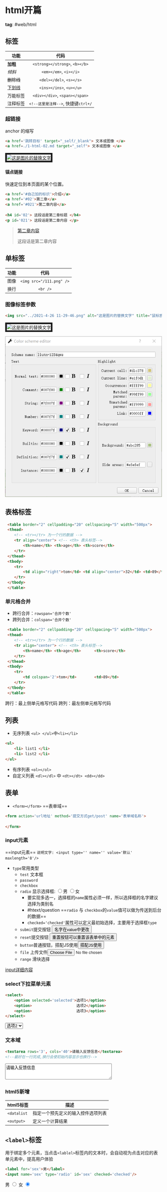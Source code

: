 # html开篇

**tag**: #web/html

## 标签

| 功能                |                代码                 |
| ------------------- |:-----------------------------------:|
| <b>加粗</b>         |   `<strong></strong>`, `<b></b>`    |
| <em>倾斜</em>       |       `<em></em>`, `<i></i>`        |
| <del>删除线</del>   |      `<del></del>`, `<s></s>`       |
| <ins>下划线</ins>   |      `<ins></ins>`, `<u></u>`       |
| <div>万能标签</div> |   `<div></div>`, `<span></span>`    |
| 注释标签            | `<!--这里是注释-->`, 快捷键`ctrl+/` | 

### 超链接
anchor 的缩写
```html
<a href='跳转目标' target="_self/_blank"> 文本或图像 </a>
<a href=./1-html-02.md target="_self"> 文本或图像 </a>
```
<a href=./1-html-02.md target="_blank"> <img src="images\MacType.ico" alt="这是图片的替换文字" title="鼠标放上后的提示语" border=5px/> </a>

#### 锚点链接

快速定位到本页面的某个位置。

```html
<a href='#自己加的标识'>介绍</a>
<a href='#02'>第二章</a>
<a href='#021'>第二章内容</a>

<h4 id='02'> 这段话是第二章标题 </h4>
<p id='021'> 这段话是第二章内容 </p>
```

> <a href='#021'>第二章内容</a>
> <p id='021'> 这段话是第二章内容 </p>

## 单标签

| 功能 |           代码           |
| ---- |:------------------------:|
| 图像 | `<img src="/111.png" />` |
| 换行 |         `<br />`         |

### 图像标签参数

```html
<img src="../2021-4-26 11-29-46.png" alt="这是图片的替换文字" title="鼠标放上后的提示语" width=240 height=360 border=5px/> 
```

<img src="images\MacType.ico" alt="这是图片的替换文字" title="鼠标放上后的提示语" width="25px" height=25px border=5px/>

![2021-4-26 11-29-46](2021-4-26%2011-29-46.png)

## 表格标签

```html
 <table border="2" cellpadding="20" cellspacing="5" width="500px">
 <thead>
 	<!-- <tr></tr> 为一个行的数据 -->
 	<tr align="center"> <!-- <th> 表头标签-->
		<th>name</th> <th>age</th> <th>score</th>
	</tr>
 </thead>
 <tbody>
 	<tr>
 		<td align="right">tom</td> <td align="center">32</td> <td>89</td>
 	</tr>
 </tbody>
 </table>
```

### 单元格合并

- 跨行合并：`rowspan='合并个数'`
- 跨列合并：`colspan='合并个数'`

```html
 <table border="2" cellpadding="20" cellspacing="5" width="500px">
 <thead>
 	<!-- <tr></tr> 为一个行的数据 -->
 	<tr align="center"> <!-- <th> 表头标签-->
		<th>name</th> <th>age</th> 		<th>score</th>
	</tr>
 </thead>
 <tbody>
 	<tr>
		<td colspan='2'>tom</td> 		<td>89</td>
 	</tr>
 </tbody>
 </table>
```

跨行：最上侧单元格写代码
跨列：最左侧单元格写代码

## 列表

- 无序列表 `<ul> </ul>`中`<li></li>`

```html
<ul>
	<li> list1 </li>
	<li> list2 </li>
</ul>
```

- 有序列表 `<ol></ol>`
- 自定义列表 `<dl></dl>` 中 `<dt></dt> <dd></dd>`

## 表单

- `<form></form>`  ==表单域==

```html
<form action='url地址' method='提交方式get/post' name='表单域名称'>
	
</form>
```

### input元素
==input元素== `说明文字: <input type='' name='' value='默认' maxlength='8'/>`

- `type`常用类型
	- `test` 文本框
	- `password`
	- `checkbox`
	- `radio` 显示选择框: <input type='radio' name='gender' value='man' />男 <input type='radio' name='gender' value='woman' checked='checked' />女
		- 要实现多选一，选择框的`name`属性必须一样，所以选择框的名字建议选择为类别名
		- #htext/question ==`radio` 与 `checkbox`的`value`值可以做为传送到后台的数据==
		- `checked='checked'`属性可以定义最初始选择，主要用于选择框`type`
	- `submit`提交按钮 <input type='submit' value='名字在value中更改'/>
	- `reset`提交按钮 <input type='reset' value='重置按钮可以重置该表单中的元素'/>
	- `button`普通按钮，搭配JS使用<input type='button' value='搭配JS使用'/>
	- `file` 上传文件<input type='file' value='选择文件'/>
	- `range` 滑块选择

[input详细内容](https://www.runoob.com/tags/tag-input.html)

### select下拉菜单元素

```html
<select>
	<option selected='selected'>选项1</option>
	<option>				  	选项2</option>
	<option>			      	选项3</option>
</select>
```

<select width='5000px'>
	<option >选项1</option>
	<option selected='selected'>选项2</option>
	<option>选项3</option>
</select>

### 文本域

```html
<textarea rows='3', cols='40'>请输入反馈信息</textarea>
<!--最好在一行完成,换行会使初始内容显示也换行-->
```
<textarea rows='3', cols='40'>请输入反馈信息</textarea>
### html5新增

| html5标签   | 描述                               |
| ----------- | ---------------------------------- |
| `<datalist` | 指定一个预先定义的输入控件选项列表 |
| `<output>`  | 定义一个计算结果                   |

## `<label>`标签

用于绑定多个元素，当点击`<lablel>`标签内的文本时，会自动视为点击对应的表单元素中，提高用户体验

```html
<label for='sex'>男</label>
<input name='sex' type='radio' id='sex' checked='checked'/>
```

<label for='sex-man'>男</label> 
<input name='gender' type='radio' id='sex-man'/>
<label for='sex-woman'>女</label> 
<input name='gender' type='radio' id='sex-woman' checked='checked'/>

